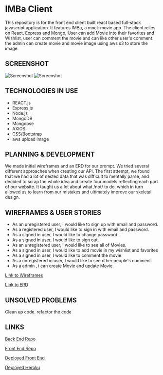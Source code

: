 # IMBa Client

This repository is for the front end client built react based full-stack javascript application. It features IMBa, a mock movie app. The client relies on React, Express and Mongo, User can add Movie into their favorites and Wishlist, user can comment the movie and can like other user's comment. the admin can create movie and movie image using aws s3 to store the image.

## SCREENSHOT
![Screenshot](https://i.imgur.com/wHXFcge.png)
![Screenshot](https://i.imgur.com/wGO0xSh.png)

## TECHNOLOGIES IN USE

- REACT.js
- Express.js
- Node.js
- MongoDB
- Mongoose
- AXIOS
- CSS/Bootstrap
- aws upload image
## PLANNING & DEVELOPMENT

We made initial wireframes and an ERD for our prompt. We tried several different approaches when creating our API. The first attempt, we found that we had a lot of nested data that was difficult to mentally parse, and decided to scrap the whole idea and create four models reflecting each part of our website. It taught us a lot about what /not/ to do, which in turn allowed us to learn from our mistakes and ultimately improve our skeletal design.

## WIREFRAMES & USER STORIES

- As an unregistered user, I would like to sign up with email and password.
- As a registered user, I would like to sign in with email and password.
- As a signed in user, I would like to change password.
- As a signed in user, I would like to sign out.
- As an unregistered user, I would like to see all of Movies.
- As a signed in user, I would like to add movie in my wishlist and favorites
- As a signed in user, I would like to comment the movie.
- As a unregistered in user, I would like to see other people's comment.
- As a admin , i can create Movie and update Movie.

[Link to Wireframes](https://imgur.com/hqmz1jf)

[Link to ERD](https://imgur.com/Pbmfyq0)

## UNSOLVED PROBLEMS

Clean up code.
refactor the code

## LINKS
[Back End Repo](https://github.com/jason920207/movie-api)

[Front End Repo](https://github.com/jason920207/movie-react)

[Deployed Front End](https://jason920207.github.io/movie-react/)

[Deployed Heroku](https://evening-ocean-81784.herokuapp.com)
